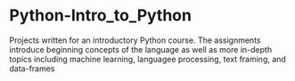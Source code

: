 # Python-Intro_to_Python
Projects written for an introductory Python course. The assignments introduce beginning concepts of the language as well as more in-depth topics including machine learning, languagee processing, text framing, and data-frames 
